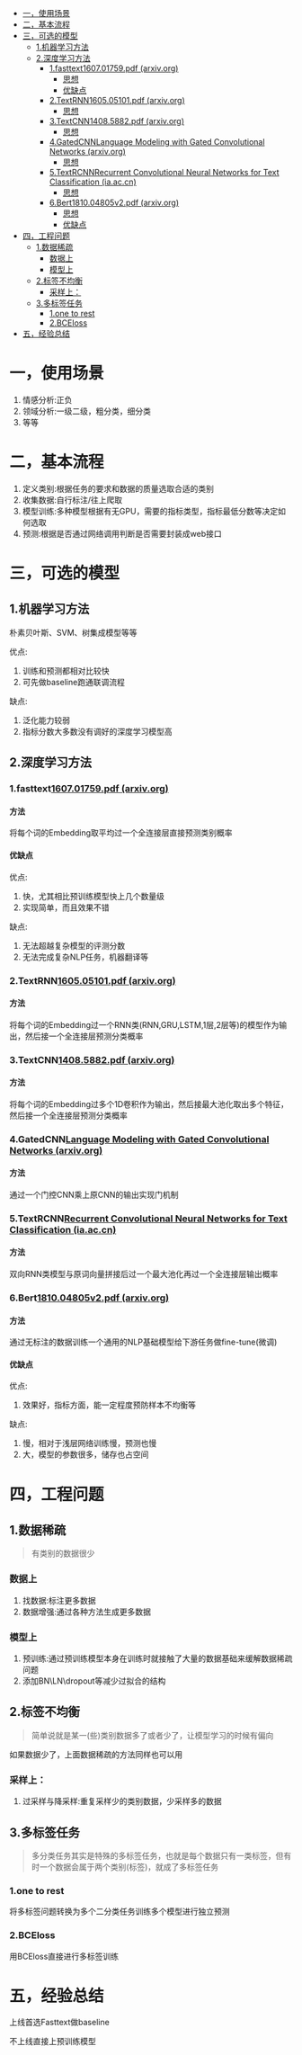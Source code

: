 - [一，使用场景](#一使用场景)
- [二，基本流程](#二基本流程)
- [三，可选的模型](#三可选的模型)
  - [1.机器学习方法](#1机器学习方法)
  - [2.深度学习方法](#2深度学习方法)
    - [1.fasttext1607.01759.pdf (arxiv.org)](#1fasttext160701759pdf-arxivorg)
      - [思想](#思想)
      - [优缺点](#优缺点)
    - [2.TextRNN1605.05101.pdf (arxiv.org)](#2textrnn160505101pdf-arxivorg)
      - [思想](#思想-1)
    - [3.TextCNN1408.5882.pdf (arxiv.org)](#3textcnn14085882pdf-arxivorg)
      - [思想](#思想-2)
    - [4.GatedCNNLanguage Modeling with Gated Convolutional Networks (arxiv.org)](#4gatedcnnlanguage-modeling-with-gated-convolutional-networks-arxivorg)
      - [思想](#思想-3)
    - [5.TextRCNNRecurrent Convolutional Neural Networks for Text Classification (ia.ac.cn)](#5textrcnnrecurrent-convolutional-neural-networks-for-text-classification-iaaccn)
      - [思想](#思想-4)
    - [6.Bert1810.04805v2.pdf (arxiv.org)](#6bert181004805v2pdf-arxivorg)
      - [思想](#思想-5)
      - [优缺点](#优缺点-1)
- [四，工程问题](#四工程问题)
  - [1.数据稀疏](#1数据稀疏)
    - [数据上](#数据上)
    - [模型上](#模型上)
  - [2.标签不均衡](#2标签不均衡)
    - [采样上：](#采样上)
  - [3.多标签任务](#3多标签任务)
    - [1.one to rest](#1one-to-rest)
    - [2.BCEloss](#2bceloss)
- [五，经验总结](#五经验总结)

# 一，使用场景

1. 情感分析:正负
2. 领域分析:一级二级，粗分类，细分类
3. 等等

# 二，基本流程

1. 定义类别:根据任务的要求和数据的质量选取合适的类别
2. 收集数据:自行标注/往上爬取
3. 模型训练:多种模型根据有无GPU，需要的指标类型，指标最低分数等决定如何选取
4. 预测:根据是否通过网络调用判断是否需要封装成web接口

# 三，可选的模型

## 1.机器学习方法

朴素贝叶斯、SVM、树集成模型等等

优点:

1. 训练和预测都相对比较快
2. 可先做baseline跑通联调流程

缺点:

1. 泛化能力较弱
2. 指标分数大多数没有调好的深度学习模型高

## 2.深度学习方法

### 1.fasttext[1607.01759.pdf (arxiv.org)](https://arxiv.org/pdf/1607.01759.pdf)

#### 方法

将每个词的Embedding取平均过一个全连接层直接预测类别概率

#### 优缺点

优点:

1. 快，尤其相比预训练模型快上几个数量级
2. 实现简单，而且效果不错

缺点:

1. 无法超越复杂模型的评测分数
2. 无法完成复杂NLP任务，机器翻译等

### 2.TextRNN[1605.05101.pdf (arxiv.org)](https://arxiv.org/pdf/1605.05101.pdf)

#### 方法

将每个词的Embedding过一个RNN类(RNN,GRU,LSTM,1层,2层等)的模型作为输出，然后接一个全连接层预测分类概率

### 3.TextCNN[1408.5882.pdf (arxiv.org)](https://arxiv.org/pdf/1408.5882.pdf)

#### 方法

将每个词的Embedding过多个1D卷积作为输出，然后接最大池化取出多个特征，然后接一个全连接层预测分类概率

### 4.GatedCNN[Language Modeling with Gated Convolutional Networks (arxiv.org)](https://arxiv.org/pdf/1612.08083.pdf)

#### 方法

通过一个门控CNN乘上原CNN的输出实现门机制

### 5.TextRCNN[Recurrent Convolutional Neural Networks for Text Classification (ia.ac.cn)](http://www.nlpr.ia.ac.cn/cip/~liukang/liukangPageFile/Recurrent%20Convolutional%20Neural%20Networks%20for%20Text%20Classification.pdf)

#### 方法

双向RNN类模型与原词向量拼接后过一个最大池化再过一个全连接层输出概率

### 6.Bert[1810.04805v2.pdf (arxiv.org)](https://arxiv.org/pdf/1810.04805v2.pdf)

#### 方法

通过无标注的数据训练一个通用的NLP基础模型给下游任务做fine-tune(微调)

#### 优缺点

优点:

1. 效果好，指标方面，能一定程度预防样本不均衡等

缺点:

1. 慢，相对于浅层网络训练慢，预测也慢
2. 大，模型的参数很多，储存也占空间

# 四，工程问题

## 1.数据稀疏

> 有类别的数据很少

### 数据上

1. 找数据:标注更多数据
2. 数据增强:通过各种方法生成更多数据

### 模型上

1. 预训练:通过预训练模型本身在训练时就接触了大量的数据基础来缓解数据稀疏问题
2. 添加BN\LN\dropout等减少过拟合的结构

## 2.标签不均衡

> 简单说就是某一(些)类别数据多了或者少了，让模型学习的时候有偏向

如果数据少了，上面数据稀疏的方法同样也可以用

### 采样上：

1. 过采样与降采样:重复采样少的类别数据，少采样多的数据

## 3.多标签任务

> 多分类任务其实是特殊的多标签任务，也就是每个数据只有一类标签，但有时一个数据会属于两个类别(标签)，就成了多标签任务

### 1.one to rest

将多标签问题转换为多个二分类任务训练多个模型进行独立预测

### 2.BCEloss

用BCEloss直接进行多标签训练

# 五，经验总结

上线首选Fasttext做baseline

不上线直接上预训练模型

